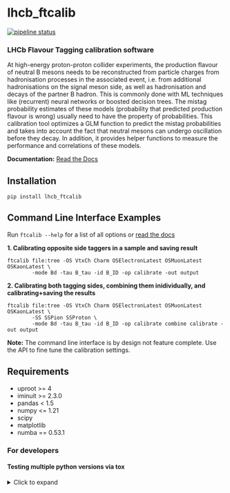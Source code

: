 # lhcb_ftcalib
[![pipeline status](https://gitlab.cern.ch/lhcb-ft/lhcb_ftcalib/badges/master/pipeline.svg)](https://gitlab.cern.ch/lhcb-ft/lhcb_ftcalib/-/commits/master)
### LHCb Flavour Tagging calibration software

At high-energy proton-proton collider experiments, the production flavour of neutral B mesons needs to be reconstructed from particle charges
from hadronisation processes in the associated event, i.e. from additional hadronisations on the signal meson side, as well as
hadronisation and decays of the partner B hadron. This is commonly done with ML techniques like (recurrent) neural networks or boosted decision trees.
The mistag probability estimates of these models (probability that predicted production flavour is wrong) usually need to have the property of probabilities.
This calibration tool optimizes a GLM function to predict the mistag probabilities and takes into account the fact that neutral mesons can undergo
oscillation before they decay. In addition, it provides helper functions to measure the performance and correlations of these models.

**Documentation:** [Read the Docs](https://lhcb-ftcalib.readthedocs.io/en/latest/)

## Installation
```
pip install lhcb_ftcalib
```

## Command Line Interface Examples
Run `ftcalib --help` for a list of all options or [read the docs](https://lhcb-ftcalib.readthedocs.io/en/latest/)

**1. Calibrating opposite side taggers in a sample and saving result**
```
ftcalib file:tree -OS VtxCh Charm OSElectronLatest OSMuonLatest OSKaonLatest \
        -mode Bd -tau B_tau -id B_ID -op calibrate -out output
```
**2. Calibrating both tagging sides, combining them inidividually, and calibrating+saving the results**
```
ftcalib file:tree -OS VtxCh Charm OSElectronLatest OSMuonLatest OSKaonLatest \
        -SS SSPion SSProton \
        -mode Bd -tau B_tau -id B_ID -op calibrate combine calibrate -out output
```
**Note:** The command line interface is by design not feature complete. Use the API to fine tune the calibration settings.

## Requirements
* uproot >= 4
* iminuit >= 2.3.0
* pandas < 1.5
* numpy <= 1.21
* scipy
* matplotlib
* numba == 0.53.1

### For developers
#### Testing multiple python versions via tox
<details>
<summary>Click to expand</summary>

To test lhcb_ftcalib in different python environments, interpreters for each
version need to be installed. Multiple python versions can be installed with `pyenv`:
```bash
CC=clang pyenv install 3.6.15
pyenv install 3.7.13
pyenv install 3.8.13
pyenv install 3.9.13
pyenv install 3.10.5
pyenv install 3.11.8
pyenv install 3.12.2
```
Whereby only missing versions need to be installed! Note that python 3.6 has
issues with pip throwing segfaults if not built with clang. To make the newly
installed versions globally available run
```bash
pyenv global 3.6.15 3.7.13 3.8.13 3.9.13 3.10.5 3.11.8 3.12.2
```
and add `$HOME/.pyenv/shims` to your `PATH`.
To run the basic tests, execute
```bash
tox
```
in the lhcb_ftcalib directory
</details>

